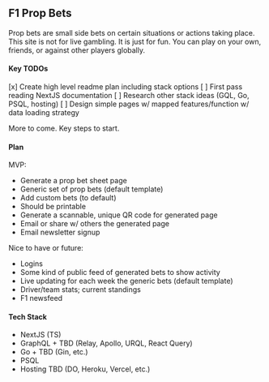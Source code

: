 ## F1 Prop Bets

Prop bets are small side bets on certain situations or actions taking place. This site is not for live gambling. It is just for fun. You can play on your own, friends, or against other players globally.

#### Key TODOs

[x] Create high level readme plan including stack options
[ ] First pass reading NextJS documentation
[ ] Research other stack ideas (GQL, Go, PSQL, hosting)
[ ] Design simple pages w/ mapped features/function w/ data loading strategy

More to come. Key steps to start.

#### Plan

MVP:

-   Generate a prop bet sheet page
-   Generic set of prop bets (default template)
-   Add custom bets (to default)
-   Should be printable
-   Generate a scannable, unique QR code for generated page
-   Email or share w/ others the generated page
-   Email newsletter signup

Nice to have or future:

-   Logins
-   Some kind of public feed of generated bets to show activity
-   Live updating for each week the generic bets (default template)
-   Driver/team stats; current standings
-   F1 newsfeed

#### Tech Stack

-   NextJS (TS)
-   GraphQL + TBD (Relay, Apollo, URQL, React Query)
-   Go + TBD (Gin, etc.)
-   PSQL
-   Hosting TBD (DO, Heroku, Vercel, etc.)
